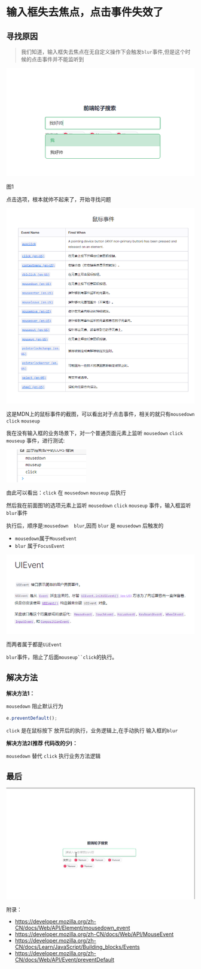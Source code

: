 # 输入框失去焦点，点击事件失效了

## 寻找原因

> 我们知道，输入框失去焦点在无自定义操作下会触发`blur`事件,但是这个时候的点击事件并不能监听到

![](2022-03-23-10-25-06.png)

图1

点击选项，根本就帅不起来了，开始寻找问题

![](2022-03-23-10-46-47.png)


这是MDN上的鼠标事件的截图，可以看出对于点击事件，相关的就只有`mousedown` `click` `mouseup`

我在没有输入框的业务场景下，对一个普通页面元素上监听 `mousedown` `click` `mouseup` 事件，进行测试:

![](2022-03-23-11-06-16.png)

由此可以看出：`click` 在  `mousedown`  `mouseup` 后执行

然后我在前面图1的选项元素上监听 `mousedown` `click` `mouseup` 事件，输入框监听`blur`事件

执行后，顺序是:`mousedown  blur`,因而 `blur` 是 `mousedown` 后触发的

<!-- 事件的冒泡 和 捕获  -->

- `mousedown`属于`MouseEvent` 
- `blur` 属于`FocusEvent`

![](2022-03-23-11-24-59.png)

而两者属于都是`UiEvent`

`blur`事件，阻止了后面`mouseup``click`的执行。

## 解决方法

**解决方法1：**

`mousedown` 阻止默认行为

```js
e.preventDefault();
```
`click` 是在鼠标按下 放开后的执行，业务逻辑上,在手动执行 输入框的`blur`


**解决方法2(推荐 代码改的少)：**

`mousedown` 替代 `click` 执行业务方法逻辑

## 最后

![](./2022-03-23-11-24-59.gif)

附录：

- https://developer.mozilla.org/zh-CN/docs/Web/API/Element/mousedown_event
- https://developer.mozilla.org/zh-CN/docs/Web/API/MouseEvent
- https://developer.mozilla.org/zh-CN/docs/Learn/JavaScript/Building_blocks/Events
- https://developer.mozilla.org/zh-CN/docs/Web/API/Event/preventDefault
